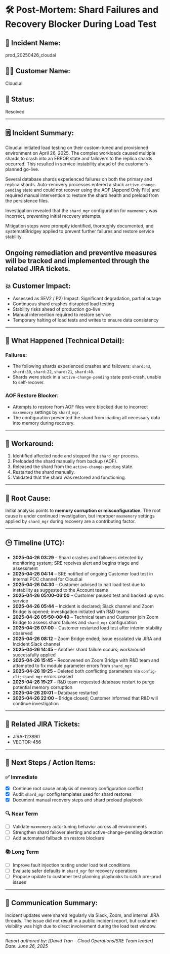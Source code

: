 # 🛠️ Post-Mortem: Shard Failures and Recovery Blocker During Load Test

## 📌 Incident Name:
prod_20250426_cloudai

## 🧑‍💼 Customer Name:
Cloud.ai

## 📍 Status:
Resolved

---

## 🗒️ Incident Summary:
Cloud.ai initiated load testing on their custom-tuned and provisioned environment on April 26, 2025. The complex workloads caused multiple shards to crash into an ERROR state and failovers to the replica shards occurred. This resulted in service instability ahead of the customer’s planned go-live.

Several database shards experienced failures on both the primary and replica shards. Auto-recovery processes entered a stuck `active-change-pending` state and could not recover using the AOF (Append Only File) and required manual intervention to restore the shard health and preload from the persistence files.

Investigation revealed that the `shard_mgr` configuration for `maxmemory` was incorrect, preventing initial recovery attempts.

Mitigation steps were promptly identified, thoroughly documented, and systematiBridgey applied to prevent further failures and restore service stability.

Ongoing remediation and preventive measures will be tracked and implemented through the related JIRA tickets.
---

## 💥 Customer Impact:
- Assessed as SEV2 / P2) Impact: Significant degradation, partial outage
- Continuous shard crashes disrupted load testing
- Stability risks ahead of production go-live
- Manual intervention required to restore service
- Temporary halting of load tests and writes to ensure data consistency

---

## 🔬 What Happened (Technical Detail):

### Failures:
- The following shards experienced crashes and failovers: `shard:43`, `shard:39`, `shard:22`, `shard:21`, `shard:40`.
- Shards were stuck in a `active-change-pending` state post-crash, unable to self-recover.

### AOF Restore Blocker:
- Attempts to restore from AOF files were blocked due to incorrect `maxmemory` settings by `shard_mgr`.
- The configuration prevented the shard from loading all necessary data into memory during recovery.

---

## 🧯 Workaround:

1. Identified affected node and stopped the `shard_mgr` process.
2. Preloaded the shard manually from backup (AOF).
3. Released the shard from the `active-change-pending` state.
4. Restarted the shard manually.
5. Validated that the shard was restored and functioning.

---

## 🧩 Root Cause:

Initial analysis points to **memory corruption or misconfiguration**. The root cause is under continued investigation, but improper `maxmemory` settings applied by `shard_mgr` during recovery are a contributing factor.

---

## 🕒 Timeline (UTC):

- **2025-04-26 03:29** – Shard crashes and failovers detected by monitoring system; SRE receives alert and begins triage and assessment 
- **2025-04-26 04:14** – SRE notified of ongoing Customer load test in internal POC channel for Cloud.ai 
- **2025-04-26 04:30** – Customer advised to halt load test due to instability as suggested to the Account teams
- **2025-04-26 05:00–06:00** – Customer paused test and backed up sync service  
- **2025-04-26 05:44** – Incident is declared; Slack channel and Zoom Bridge is opened; investigation initiated with R&D teams 
- **2025-04-26 05:50–08:40** – Technical team and Customer join Zoom Bridge to assess shard failures and `shard_mgr` configuration  
- **2025-04-26 07:00** – Customer restarted load test after interim stability observed  
- **2025-04-26 08:12** – Zoom Bridge ended; issue escalated via JIRA and Incident Slack channel  
- **2025-04-26 14:45** – Another shard failure occurs; workaround successfully applied  
- **2025-04-26 15:45** – Reconvened on Zoom Bridge with R&D team and attempted to fix module parameter errors from `shard_mgr`  
- **2025-04-26 19:25** – Deleted both conflicting parameters via `config-cli`; `shard_mgr` errors ceased  
- **2025-04-26 19:27** – R&D team requested database restart to purge potential memory corruption  
- **2025-04-26 20:01** – Database restarted  
- **2025-04-26 22:00** – Bridge closed; Customer informed that R&D will continue investigation

---

## 🔗 Related JIRA Tickets:

- JIRA-123890  
- VECTOR-456

---

## 📝 Next Steps / Action Items:

### ✅ Immediate
- [x] Continue root cause analysis of memory configuration conflict
- [x] Audit `shard_mgr` config templates used for shard restores
- [x] Document manual recovery steps and shard preload playbook

### 🔍 Near Term
- [ ] Validate `maxmemory` auto-tuning behavior across all environments
- [ ] Strengthen shard failover alerting and active-change-pending detection
- [ ] Add automated fallback on restore blockers

### 📚 Long Term
- [ ] Improve fault injection testing under load test conditions
- [ ] Evaluate safer defaults in `shard_mgr` for recovery operations
- [ ] Propose update to customer test planning playbooks to catch pre-prod issues

---

## 📣 Communication Summary:
Incident updates were shared regularly via Slack, Zoom, and internal JIRA threads. The issue did not result in a public incident report, but customer visibility was high due to direct involvement during the load test window.

---

*Report authored by: [David Tran – Cloud Operations/SRE Team leader]*  
*Date: June 26, 2025*
